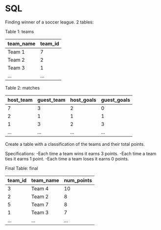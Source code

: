 # SQL
Finding winner of a soccer league. 2 tables:

Table 1: teams

| team_name | team_id |
|-----------|---------|
|   Team 1  |    7    |
|   Team 2  |    2    |
|   Team 3  |    1    |
|     ...   |   ...   |

Table 2: matches
 
| host_team | guest_team | host_goals | guest_goals |
|-----------|------------|------------|-------------|
|     7     |      3     |       2    |       0     |
|     2     |      1     |       1    |       1     |
|     1     |      3     |       2    |       3     |
|    ...    |     ...    |     ...    |     ...     |

Create a table with a classification of the teams and their total points.

Specifications: 
 -Each time a team wins it earns 3 points.
 -Each time a team ties it earns 1 point.
 -Each time a team loses it earns 0 points.


Final Table: final

|  team_id  |  team_name | num_points |
|-----------|------------|------------|
|     3     |   Team 4   |      10    |
|     2     |   Team 2   |       8    |
|     5     |   Team 7   |       8    |
|     1     |   Team 3   |       7    |
|    ...    |     ...    |     ...    |
